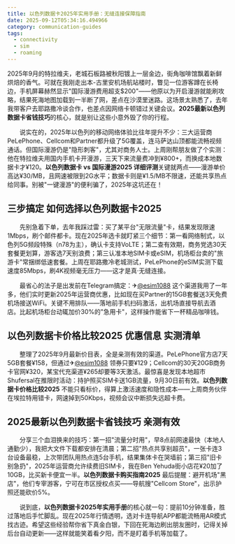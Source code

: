 ```yaml
---
title: 以色列数据卡2025年实用手册：无缝连接保障指南
date: 2025-09-12T05:34:16.494966
category: communication-guides
tags:
  - connectivity
  - sim
  - roaming
---
```


2025年9月的特拉维夫，老城石板路被秋阳镀上一层金边，街角咖啡馆飘着新鲜烘焙的香气。可就在我刚走出本-古里安机场航站楼时，瞥见一位游客蹲在长椅边，手机屏幕赫然显示"国际漫游费用超支$200"——他原以为开启漫游就能刷攻略，结果死海地图加载到一半断了网，差点在沙漠里迷路。这场景太熟悉了，去年我带客户去耶路撒冷谈合作，也差点因网络卡顿错过关键会议。**2025最新以色列数据卡省钱技巧**的核心，就是别让这些小意外毁了你的行程。

　　说实在的，2025年以色列的移动网络体验比往年提升不少：三大运营商PeLePhone、Cellcom和Partner都升级了5G覆盖，连马萨达山顶都能流畅视频通话。但国际漫游仍是"隐形刺客"，尤其对商务人士。上周刚帮朋友做了个实测：他在特拉维夫用国内手机卡开漫游，三天下来流量费冲到¥800+，而换成本地数据卡才¥120。**以色列数据卡 vs 国际漫游2025 详细评测**关键就两点——漫游单价高达¥30/MB，且网速被限到2G水平；数据卡则是¥1.5/MB不限速，还能共享热点给同事。别被"一键漫游"的便利骗了，2025年这坑还在！

## 三步搞定 **如何选择以色列数据卡2025**

　　先别急着下单，去年我踩过雷：买了某平台"无限流量"卡，结果发现限速1Mbps，刷个邮件都卡。现在2025年选卡就盯紧三个细节：第一看网络制式，以色列5G频段特殊（n78为主），确认卡支持VoLTE；第二查有效期，商务党选30天套餐更划算，游客选7天别浪费；第三认准本地SIM卡或eSIM，机场柜台卖的"旅游卡"常捆绑低速套餐。上周在耶路撒冷老城测试，PeLePhone的eSIM实测下载速度85Mbps，刷4K视频毫无压力——这才是真·无缝连接。

　　最省心的法子是出发前在Telegram搞定：✈[@esim1088](https://t.me/s/esim1088) 这个渠道我用了一年多，他们实时更新2025年运营商优惠，比如现在买Partner的15GB套餐送3天免费机场接送WiFi。关键不用排队——落地前手机扫码激活，出机场直接导航去酒店。比起机场柜台动辄加价30%的"急用卡"，这样操作能省下一杯精品咖啡钱。

## **以色列数据卡价格比较2025 优惠信息** 实测清单

　　整理了2025年9月最新价目表，全是亲测有效的渠道。PeLePhone官方店7天5GB套餐¥158，但通过✈[@esim1088](https://t.me/s/esim1088) 领券只要¥129；Cellcom的30天20GB商务卡官网¥320，某宝代充渠道¥265却要等3天激活。最惊喜是发现本地超市Shufersal在推限时活动：持护照买SIM卡送1GB流量，9月30日前有效。**以色列数据卡价格比较2025** 不能只看标价，得算上激活速度和隐性成本——上周商务伙伴在埃拉特用错卡，网速掉到50Kbps，视频会议中断损失远超卡费。

## **2025最新以色列数据卡省钱技巧** 亲测有效

　　分享三个血泪换来的技巧：第一招"流量分时用"，早8点前网速最快（本地人通勤少），我把大文件下载都安排在清晨；第二招"热点共享别超员"，一张卡连3台设备最稳，上次带团队用热点连5台手机，结果集体卡在哭墙前；第三招"旧卡别急扔"，2025年运营商允许续费旧SIM卡，我在Ben Yehuda街小店花¥20加了10GB，比买新卡便宜一半。**以色列数据卡购买指南2025** 最后提醒：避开机场"黑店"，他们专宰游客，宁可在市区授权点买——导航搜"Cellcom Store"，出示护照还能砍价5%。

　　说到底，**以色列数据卡2025年实用手册**的核心就一句：提前10分钟准备，胜过落地后手忙脚乱。现在2025年行情透明，选对卡连导航APP都能流畅用AR模式找古迹。希望这些经验帮你省下真金白银，下回在死海边刷出朋友圈时，记得关掉后台自动更新——这样就能笑着看夕阳，而不是盯着手机等加载了。